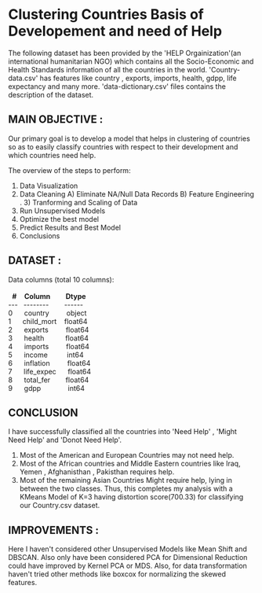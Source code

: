 # Clustering Countries Basis of Developement and need of Help

The following dataset has been provided by the 'HELP Orgainization'(an international humanitarian NGO) which contains all the Socio-Economic and Health Standards information of all the countries in the world.
'Country-data.csv' has features like country , exports, imports, health, gdpp, life expectancy and many more. 'data-dictionary.csv' files contains the description of the dataset.

## MAIN OBJECTIVE : 
Our primary goal is to develop a model that helps in clustering of countries so as to easily classify countries with respect to their development and which countries need help.

The overview of the steps to perform:
1) Data Visualization
2) Data Cleaning A) Eliminate NA/Null Data Records B) Feature Engineering . 3) Tranforming and Scaling of Data
4) Run Unsupervised Models
5) Optimize the best model
6) Predict Results and Best Model
7) Conclusions

## DATASET : 
Data columns (total 10 columns):<br><br>
 &nbsp; **#**  &nbsp;&nbsp;    **Column**    &nbsp;&nbsp;&nbsp;&nbsp;&nbsp;&nbsp;    **Dtype** <br>
 --- &nbsp;  --------    &nbsp;&nbsp;&nbsp;&nbsp;&nbsp;&nbsp;    ------<br>
0  &nbsp;&nbsp;&nbsp;&nbsp;       country   &nbsp;&nbsp;&nbsp;&nbsp;&nbsp;&nbsp;&nbsp;     object <br>
1  &nbsp;&nbsp;&nbsp;&nbsp;      child_mort &nbsp;&nbsp;   float64<br>
2  &nbsp;&nbsp;&nbsp;&nbsp;       exports   &nbsp;&nbsp;&nbsp;&nbsp;&nbsp;&nbsp;&nbsp;    float64<br>
3  &nbsp;&nbsp;&nbsp;&nbsp;      health    &nbsp;&nbsp;&nbsp;&nbsp;&nbsp;&nbsp;&nbsp;&nbsp;&nbsp;   float64<br>
4  &nbsp;&nbsp;&nbsp;&nbsp;    imports     &nbsp;&nbsp;&nbsp;&nbsp;&nbsp;&nbsp;&nbsp; float64<br>
5  &nbsp;&nbsp;&nbsp;&nbsp;     income     &nbsp;&nbsp;&nbsp;&nbsp;&nbsp;&nbsp;&nbsp;&nbsp;   int64<br>
6  &nbsp;&nbsp;&nbsp;&nbsp;     inflation  &nbsp;&nbsp;&nbsp;&nbsp;&nbsp;&nbsp;&nbsp;  float64<br>
7  &nbsp;&nbsp;&nbsp;&nbsp;     life_expec &nbsp;&nbsp;&nbsp;&nbsp;   float64<br>
8  &nbsp;&nbsp;&nbsp;&nbsp;     total_fer &nbsp;&nbsp;&nbsp;&nbsp;&nbsp;&nbsp;   float64   <br>
9  &nbsp;&nbsp;&nbsp;&nbsp;      gdpp      &nbsp;&nbsp;&nbsp;&nbsp;&nbsp;&nbsp;&nbsp;&nbsp;&nbsp;&nbsp;&nbsp;&nbsp;   int64<br>


## CONCLUSION
I have successfully classified all the countries into 'Need Help' , 'Might Need Help' and 'Donot Need Help'.
1. Most of the American and European Countries may not need help.
2. Most of the African countries and Middle Eastern countries like Iraq, Yemen , Afghanisthan , Pakisthan
requires help.
3. Most of the remaining Asian Countries Might require help, lying in between the two classes.
Thus, this completes my analysis with a KMeans Model of K=3 having distortion score(700.33) for classifying our Country.csv dataset.

## IMPROVEMENTS :
Here I haven't considered other Unsupervised Models like Mean Shift and DBSCAN. Also only have been considered PCA for Dimensional Reduction could have improved by Kernel PCA or MDS. Also, for data transformation haven't tried other methods like boxcox for normalizing the skewed features.
 

